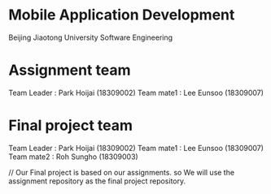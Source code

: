 # Mobile Application Development

Beijing Jiaotong University Software Engineering

# Assignment team

Team Leader : Park Hoijai (18309002)
Team mate1 : Lee Eunsoo (18309007)

# Final project team

Team Leader : Park Hoijai (18309002)
Team mate1 : Lee Eunsoo (18309007)
Team mate2 : Roh Sungho (18309003)

// Our Final project is based on our assignments. so We will use the assignment repository as the final project repository.
